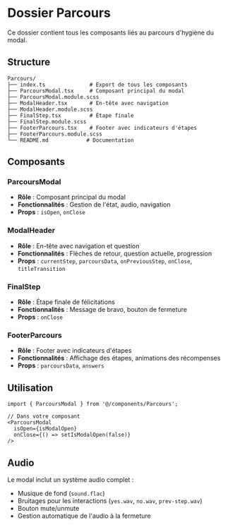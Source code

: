# Dossier Parcours

Ce dossier contient tous les composants liés au parcours d'hygiène du modal.

## Structure

```
Parcours/
├── index.ts              # Export de tous les composants
├── ParcoursModal.tsx     # Composant principal du modal
├── ParcoursModal.module.scss
├── ModalHeader.tsx       # En-tête avec navigation
├── ModalHeader.module.scss
├── FinalStep.tsx         # Étape finale
├── FinalStep.module.scss
├── FooterParcours.tsx    # Footer avec indicateurs d'étapes
├── FooterParcours.module.scss
└── README.md            # Documentation
```

## Composants

### ParcoursModal
- **Rôle** : Composant principal du modal
- **Fonctionnalités** : Gestion de l'état, audio, navigation
- **Props** : `isOpen`, `onClose`

### ModalHeader
- **Rôle** : En-tête avec navigation et question
- **Fonctionnalités** : Flèches de retour, question actuelle, progression
- **Props** : `currentStep`, `parcoursData`, `onPreviousStep`, `onClose`, `titleTransition`

### FinalStep
- **Rôle** : Étape finale de félicitations
- **Fonctionnalités** : Message de bravo, bouton de fermeture
- **Props** : `onClose`

### FooterParcours
- **Rôle** : Footer avec indicateurs d'étapes
- **Fonctionnalités** : Affichage des étapes, animations des récompenses
- **Props** : `parcoursData`, `answers`

## Utilisation

```tsx
import { ParcoursModal } from '@/components/Parcours';

// Dans votre composant
<ParcoursModal 
  isOpen={isModalOpen} 
  onClose={() => setIsModalOpen(false)} 
/>
```

## Audio

Le modal inclut un système audio complet :
- Musique de fond (`sound.flac`)
- Bruitages pour les interactions (`yes.wav`, `no.wav`, `prev-step.wav`)
- Bouton mute/unmute
- Gestion automatique de l'audio à la fermeture 